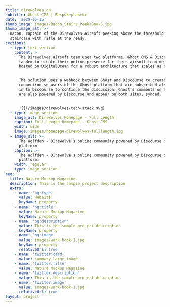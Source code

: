 ```yaml
---
title: direwolves.ca
subtitle: Ghost CMS | Bespokepreneur
date: '2020-05-15'
thumb_image: images/Bacon_Stairs_PeekaBoo-5.jpg
thumb_image_alt: >-
  Bacon, captain of the Direwolves Airsoft peeking above the threshold of a
  staircase with rifle at the ready.
sections:
  - type: text_section
    content: >
      The Direwolves airsoft team uses two platforms, Ghost CMS & Discourse in
      tandem to create their online presence for their airsoft team members,
      hosted on DigitalOcean for a robust architecture that scales as needed.


      The solution uses a webhook between Ghost and Discourse to create an SSO
      connection so users of the Ghost platform that are subscribed also can log
      in to Discourse to continue the discussion. Ghost's comments on each post
      are also powered by Discourse and appear on both sites, synced.


      ![](/images/direwolves-tech-stack.svg)
  - type: image_section
    image_alt: Direwolves Homepage - Full Length
    caption: Full Length Homepage - Ghost CMS
    width: wide
    image: images/homepage-direwolves-fulllength.jpg
  - image_alt: >-
      The Wolfden - DIrewolve's online community powered by Discourse discussion
      platform.
    caption: >-
      The Wolfden - DIrewolve's online community powered by Discourse discussion
      platform.
    width: regular
    type: image_section
seo:
  title: Nature Mockup Magazine
  description: This is the sample project description
  extra:
    - name: 'og:type'
      value: website
      keyName: property
    - name: 'og:title'
      value: Nature Mockup Magazine
      keyName: property
    - name: 'og:description'
      value: This is the sample project description
      keyName: property
    - name: 'og:image'
      value: images/work-book-1.jpg
      keyName: property
      relativeUrl: true
    - name: 'twitter:card'
      value: summary_large_image
    - name: 'twitter:title'
      value: Nature Mockup Magazine
    - name: 'twitter:description'
      value: This is the sample project description
    - name: 'twitter:image'
      value: images/work-book-1.jpg
      relativeUrl: true
layout: project
---
```

